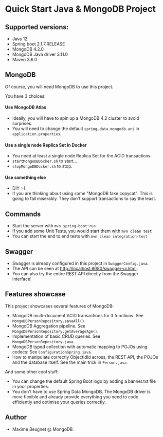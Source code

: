 # Quick Start Java & MongoDB Project

## Supported versions:

- Java 12
- Spring boot 2.1.7.RELEASE
- MongoDB 4.2.0
- MongoDB Java driver 3.11.0
- Maven 3.6.0

## MongoDB

Of course, you will need MongoDB to use this project.

You have 3 choices:

#### Use MongoDB Atlas

- Ideally, you will have to spin up a MongoDB 4.2 cluster to avoid surprises.
- You will need to change the default `spring.data.mongodb.uri` in `application.properties`.

#### Use a single node Replica Set in Docker

- You need at least a single node Replica Set for the ACID transactions.
- `startMongoDBDocker.sh` to start...
- `stopMongoDBDocker.sh` to stop.

#### Use something else
- DIY :-).
- If you are thinking about using some "MongoDB fake copycat". This is going to fail miserably. They don't support transactions to say the least.

## Commands

- Start the server with `mvn spring-boot:run`
- If you add some Unit Tests, you would start them with `mvn clean test`
- You can start the end to end tests with `mvn clean integration-test`

## Swagger
- Swagger is already configured in this project in `SwaggerConfig.java`.
- The API can be seen at [http://localhost:8080/swagger-ui.html](http://localhost:8080/swagger-ui.html).
- You can also try the entire REST API directly from the Swagger interface!

## Features showcase
This project showcases several features of MongoDB:

- MongoDB multi-document ACID transactions for 3 functions. See `MongoDBPersonRepository.saveAll()`.
- MongoDB Aggregation pipeline. See `MongoDBPersonRepository.getAverageAge()`.
- Implementation of basic CRUD queries. See `MongoDBPersonRepository.java`.
- MongoDB typed collection with automatic mapping to POJOs using codecs: See `ConfigurationSpring.java`.
- How to manipulate correctly ObjectidId across, the REST API, the POJOs and the database itself. See the main trick in `Person.java`.

And some other cool stuff:
- You can change the default Spring Boot logo by adding a banner.txt file in your properties.
- You don't have to use Spring Data MongoDB. The MongoDB driver is more flexible and already provide everything you need to code efficiently and optimise your queries correctly.

## Author
- Maxime Beugnet @ MongoDB.
